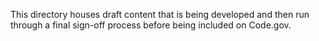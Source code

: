 This directory houses draft content that is being developed and then run through a final sign-off process before being included on Code.gov. 
